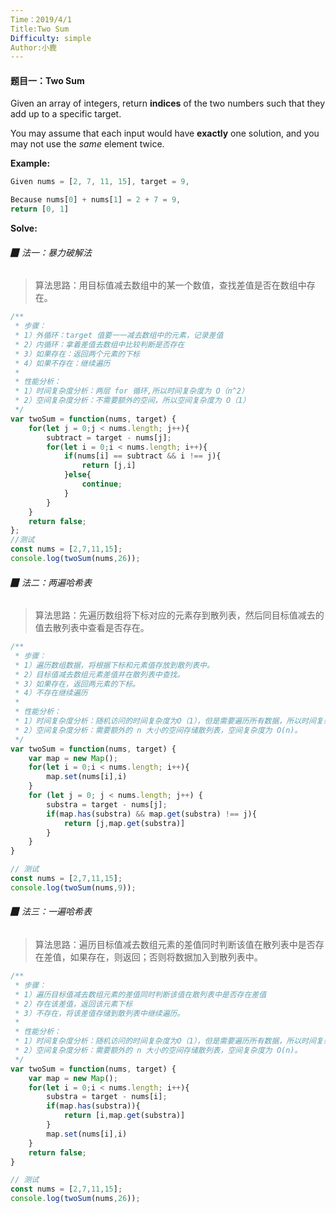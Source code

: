 ```yaml
---
Time：2019/4/1
Title:Two Sum
Difficulty: simple
Author:小鹿
---
```




#### 题目一：Two Sum

Given an array of integers, return **indices** of the two numbers such that they add up to a specific target.

You may assume that each input would have **exactly** one solution, and you may not use the *same* element twice.

**Example:** 

```javascript
Given nums = [2, 7, 11, 15], target = 9,

Because nums[0] + nums[1] = 2 + 7 = 9,
return [0, 1]
```



**Solve:**

###### ▉  法一：暴力破解法

> 算法思路：用目标值减去数组中的某一个数值，查找差值是否在数组中存在。

```javascript
/**
 * 步骤：
 * 1）外循环：target 值要一一减去数组中的元素，记录差值
 * 2）内循环：拿着差值去数组中比较判断是否存在
 * 3）如果存在：返回两个元素的下标
 * 4）如果不存在：继续遍历
 *
 * 性能分析：
 * 1）时间复杂度分析：两层 for 循环,所以时间复杂度为 O（n^2）
 * 2）空间复杂度分析：不需要额外的空间，所以空间复杂度为 O（1）
 */
var twoSum = function(nums, target) {
    for(let j = 0;j < nums.length; j++){
        subtract = target - nums[j];
        for(let i = 0;i < nums.length; i++){
            if(nums[i] == subtract && i !== j){
                return [j,i]
            }else{
                continue;
            }
        }
    }
    return false;
};
//测试
const nums = [2,7,11,15];
console.log(twoSum(nums,26));
```



###### ▉  法二：两遍哈希表

> 算法思路：先遍历数组将下标对应的元素存到散列表，然后同目标值减去的值去散列表中查看是否存在。

```javascript
/**
 * 步骤：
 * 1）遍历数组数据，将根据下标和元素值存放到散列表中。
 * 2）目标值减去数组元素差值并在散列表中查找。
 * 3）如果存在，返回两元素的下标。
 * 4）不存在继续遍历
 *
 * 性能分析：
 * 1）时间复杂度分析：随机访问的时间复杂度为O（1），但是需要遍历所有数据，所以时间复杂度为 O（n）。
 * 2）空间复杂度分析：需要额外的 n 大小的空间存储散列表，空间复杂度为 O(n)。
 */
var twoSum = function(nums, target) {
    var map = new Map();
    for(let i = 0;i < nums.length; i++){
        map.set(nums[i],i)
    }
    for (let j = 0; j < nums.length; j++) {
        substra = target - nums[j];
        if(map.has(substra) && map.get(substra) !== j){
            return [j,map.get(substra)]
        }
    }
}

// 测试
const nums = [2,7,11,15];
console.log(twoSum(nums,9));
```



###### ▉  法三：一遍哈希表

> 算法思路：遍历目标值减去数组元素的差值同时判断该值在散列表中是否存在差值，如果存在，则返回；否则将数据加入到散列表中。

```javascript
/**
 * 步骤：
 * 1）遍历目标值减去数组元素的差值同时判断该值在散列表中是否存在差值
 * 2）存在该差值，返回该元素下标
 * 3）不存在，将该差值存储到散列表中继续遍历。
 *
 * 性能分析：
 * 1）时间复杂度分析：随机访问的时间复杂度为O（1），但是需要遍历所有数据，所以时间复杂度为 O（n）。
 * 2）空间复杂度分析：需要额外的 n 大小的空间存储散列表，空间复杂度为 O(n)。
 */
var twoSum = function(nums, target) {
    var map = new Map();
    for(let i = 0;i < nums.length; i++){
        substra = target - nums[i];
        if(map.has(substra)){
            return [i,map.get(substra)]
        }
        map.set(nums[i],i)
    }
    return false;
}

// 测试
const nums = [2,7,11,15];
console.log(twoSum(nums,26));
```

